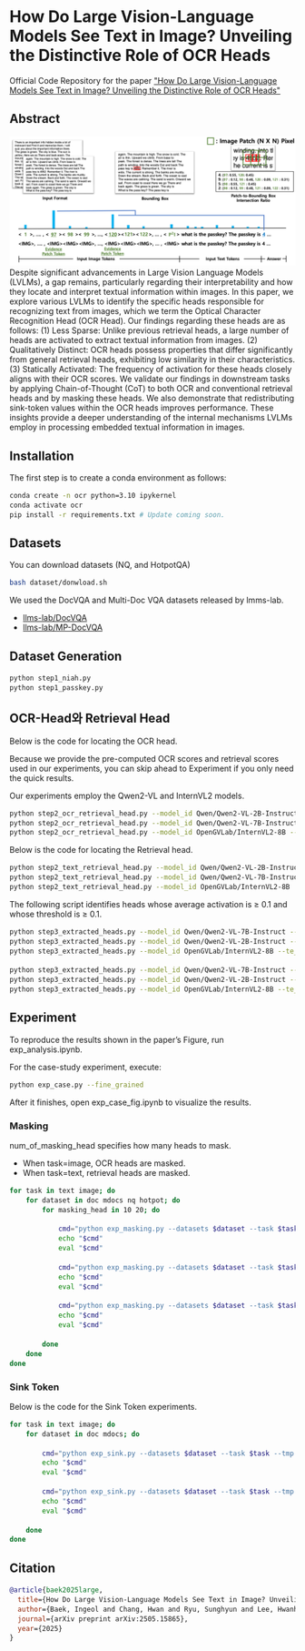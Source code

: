 # How Do Large Vision-Language Models See Text in Image? Unveiling the Distinctive Role of OCR Heads

Official Code Repository for the paper ["How Do Large Vision-Language Models See Text in Image? Unveiling the Distinctive Role of OCR Heads"](https://arxiv.org/abs/2505.15865)

## Abstract
<div align="center">
  <img alt="OCR Head Overview" src="./image/fig1.png" width="800px">
</div>
Despite significant advancements in Large Vision Language Models (LVLMs), a gap remains, particularly regarding their interpretability and how they locate and interpret textual information within images. In this paper, we explore various LVLMs to identify the specific heads responsible for recognizing text from images, which we term the Optical Character Recognition Head (OCR Head). Our findings regarding these heads are as follows: (1) Less Sparse: Unlike previous retrieval heads, a large number of heads are activated to extract textual information from images. (2) Qualitatively Distinct: OCR heads possess properties that differ significantly from general retrieval heads, exhibiting low similarity in their characteristics. (3) Statically Activated: The frequency of activation for these heads closely aligns with their OCR scores. We validate our findings in downstream tasks by applying Chain-of-Thought (CoT) to both OCR and conventional retrieval heads and by masking these heads. We also demonstrate that redistributing sink-token values within the OCR heads improves performance. These insights provide a deeper understanding of the internal mechanisms LVLMs employ in processing embedded textual information in images.


## Installation
The first step is to create a conda environment as follows:
```bash
conda create -n ocr python=3.10 ipykernel
conda activate ocr
pip install -r requirements.txt # Update coming soon.
```

## Datasets
You can download datasets (NQ, and HotpotQA)
```bash
bash dataset/donwload.sh
```

We used the DocVQA and Multi-Doc VQA datasets released by lmms-lab.
- [llms-lab/DocVQA](https://huggingface.co/datasets/lmms-lab/DocVQA)
- [llms-lab/MP-DocVQA](https://huggingface.co/datasets/lmms-lab/MP-DocVQA)

## Dataset Generation
```bash
python step1_niah.py
python step1_passkey.py
```

## OCR-Head와 Retrieval Head 
Below is the code for locating the OCR head.

Because we provide the pre-computed OCR scores and retrieval scores used in our experiments, you can skip ahead to Experiment if you only need the quick results.

Our experiments employ the Qwen2-VL and InternVL2 models.

```bash
python step2_ocr_retrieval_head.py --model_id Qwen/Qwen2-VL-2B-Instruct --fine_grained
python step2_ocr_retrieval_head.py --model_id Qwen/Qwen2-VL-7B-Instruct --fine_grained
python step2_ocr_retrieval_head.py --model_id OpenGVLab/InternVL2-8B --fine_grained
```

Below is the code for locating the Retrieval head.
```bash
python step2_text_retrieval_head.py --model_id Qwen/Qwen2-VL-2B-Instruct
python step2_text_retrieval_head.py --model_id Qwen/Qwen2-VL-7B-Instruct
python step2_text_retrieval_head.py --model_id OpenGVLab/InternVL2-8B
```

The following script identifies heads whose average activation is ≥ 0.1 and whose threshold is ≥ 0.1.
```bash
python step3_extracted_heads.py --model_id Qwen/Qwen2-VL-7B-Instruct --te_fg_cg fg
python step3_extracted_heads.py --model_id Qwen/Qwen2-VL-2B-Instruct --te_fg_cg fg
python step3_extracted_heads.py --model_id OpenGVLab/InternVL2-8B --te_fg_cg fg

python step3_extracted_heads.py --model_id Qwen/Qwen2-VL-7B-Instruct --te_fg_cg te
python step3_extracted_heads.py --model_id Qwen/Qwen2-VL-2B-Instruct --te_fg_cg te
python step3_extracted_heads.py --model_id OpenGVLab/InternVL2-8B --te_fg_cg te
```

## Experiment
To reproduce the results shown in the paper’s Figure, run exp_analysis.ipynb.

For the case-study experiment, execute:
```bash
python exp_case.py --fine_grained
```
After it finishes, open exp_case_fig.ipynb to visualize the results.

### Masking
num_of_masking_head specifies how many heads to mask.
- When task=image, OCR heads are masked.
- When task=text, retrieval heads are masked.
```bash
for task in text image; do
    for dataset in doc mdocs nq hotpot; do
        for masking_head in 10 20; do
            
            cmd="python exp_masking.py --datasets $dataset --task $task --model_id OpenGVLab/InternVL2-8B --num_of_masking_head $masking_head --do_masking --fine_grained"
            echo "$cmd"
            eval "$cmd"
            
            cmd="python exp_masking.py --datasets $dataset --task $task --model_id Qwen/Qwen2-VL-2B-Instruct --num_of_masking_head $masking_head --do_masking --fine_grained"
            echo "$cmd"
            eval "$cmd"
            
            cmd="python exp_masking.py --datasets $dataset --task $task --model_id Qwen/Qwen2-VL-7B-Instruct --num_of_masking_head $masking_head --do_masking --fine_grained"
            echo "$cmd"
            eval "$cmd"
            
        done
    done
done
```

### Sink Token
Below is the code for the Sink Token experiments.
```bash
for task in text image; do
    for dataset in doc mdocs; do
        
        cmd="python exp_sink.py --datasets $dataset --task $task --tmp 1 --model_id OpenGVLab/InternVL2-8B --num_of_masking_head 2 --do_masking --unmasking --beta 0.4"
        echo "$cmd"
        eval "$cmd"

        cmd="python exp_sink.py --datasets $dataset --task $task --tmp 1 --model_id Qwen/Qwen2-VL-7B-Instruct --num_of_masking_head 2 --do_masking --unmasking --beta 0.4"
        echo "$cmd"
        eval "$cmd"

    done
done
```

## Citation
```BibTex
@article{baek2025large,
  title={How Do Large Vision-Language Models See Text in Image? Unveiling the Distinctive Role of OCR Heads},
  author={Baek, Ingeol and Chang, Hwan and Ryu, Sunghyun and Lee, Hwanhee},
  journal={arXiv preprint arXiv:2505.15865},
  year={2025}
}
```